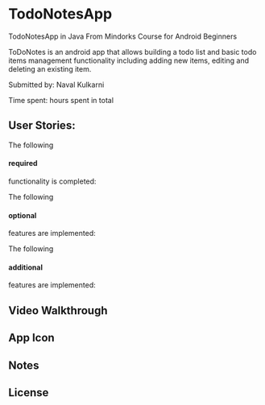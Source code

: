 # TodoNotesApp
TodoNotesApp in Java From Mindorks Course for Android Beginners

ToDoNotes is an android app that allows building a todo list and basic todo items management functionality including adding 
new items, editing and deleting an existing item.

Submitted by: Naval Kulkarni

Time spent:  hours spent in total

<h2>User Stories:</h2>

The following <h4>required</h4> functionality is completed:

The following <h4>optional</h4> features are implemented:

The following <h4>additional</h4> features are implemented:

<h2>Video Walkthrough</h2>

<h2>App Icon</h2>

<h2>Notes</h2>

<h2>License</h2>




 
